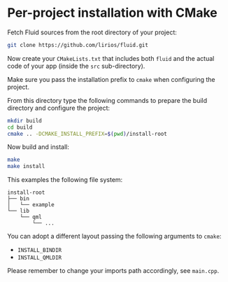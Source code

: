# Per-project installation with CMake

Fetch Fluid sources from the root directory of your project:

```sh
git clone https://github.com/lirios/fluid.git
```

Now create your `CMakeLists.txt` that includes both `fluid`
and the actual code of your app (inside the `src` sub-directory).

Make sure you pass the installation prefix to `cmake` when configuring
the project.

From this directory type the following commands to prepare the
build directory and configure the project:

```sh
mkdir build
cd build
cmake .. -DCMAKE_INSTALL_PREFIX=$(pwd)/install-root
```

Now build and install:

```sh
make
make install
```

This examples the following file system:

```
install-root
├── bin
│   └── example
└── lib
    └── qml
        └── ...
```

You can adopt a different layout passing the following arguments to `cmake`:

 * `INSTALL_BINDIR`
 * `INSTALL_QMLDIR`

Please remember to change your imports path accordingly, see `main.cpp`.
